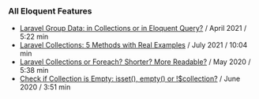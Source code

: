 ### All Eloquent Features

- [Laravel Group Data: in Collections or in Eloquent Query?](https://www.youtube.com/watch?v=FhlVOIfjxbA) / April 2021 / 5:22 min
- [Laravel Collections: 5 Methods with Real Examples](https://www.youtube.com/watch?v=isAz2GduuA0) / July 2021 / 10:04 min
- [Laravel Collections or Foreach? Shorter? More Readable?](https://www.youtube.com/watch?v=OTdLZJECIUE) / May 2020 / 5:38 min
- [Check if Collection is Empty: isset(), empty() or !$collection?](https://www.youtube.com/watch?v=vCZ2qsxm8JE) / June 2020 / 3:51 min

